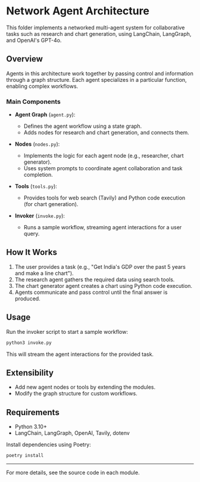 
# Network Agent Architecture

This folder implements a networked multi-agent system for collaborative tasks such as research and chart generation, using LangChain, LangGraph, and OpenAI's GPT-4o.

## Overview

Agents in this architecture work together by passing control and information through a graph structure. Each agent specializes in a particular function, enabling complex workflows.

### Main Components

- **Agent Graph** (`agent.py`):
	- Defines the agent workflow using a state graph.
	- Adds nodes for research and chart generation, and connects them.

- **Nodes** (`nodes.py`):
	- Implements the logic for each agent node (e.g., researcher, chart generator).
	- Uses system prompts to coordinate agent collaboration and task completion.

- **Tools** (`tools.py`):
	- Provides tools for web search (Tavily) and Python code execution (for chart generation).

- **Invoker** (`invoke.py`):
	- Runs a sample workflow, streaming agent interactions for a user query.

## How It Works

1. The user provides a task (e.g., "Get India's GDP over the past 5 years and make a line chart").
2. The research agent gathers the required data using search tools.
3. The chart generator agent creates a chart using Python code execution.
4. Agents communicate and pass control until the final answer is produced.

## Usage

Run the invoker script to start a sample workflow:

```bash
python3 invoke.py
```

This will stream the agent interactions for the provided task.

## Extensibility

- Add new agent nodes or tools by extending the modules.
- Modify the graph structure for custom workflows.

## Requirements

- Python 3.10+
- LangChain, LangGraph, OpenAI, Tavily, dotenv

Install dependencies using Poetry:

```bash
poetry install
```

---
For more details, see the source code in each module.
